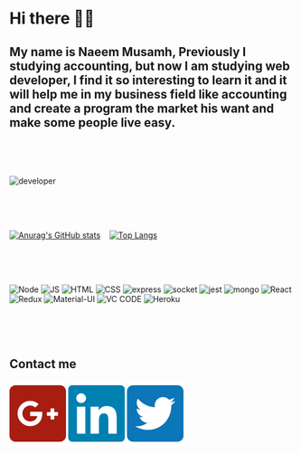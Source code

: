 # Hi there 🙋‍♂️

## My name is Naeem Musamh, Previously I studying accounting, but now I am studying web developer, I find it so interesting to learn it and it will help me in my business field like accounting and create a program the market his want and make some people live easy.

</br>
</br>
</br>

![developer](https://github.com/naeemmusamh/NaeemMusamh/blob/main/image/na3eemov.gif?raw=true)

</br>
</br>
</br>

[![Anurag's GitHub stats](https://github-readme-stats.vercel.app/api?username=naeemmusamh&count_private=true&show_icons=true&theme=algolia)](https://github.com/anuraghazra/github-readme-stats)&nbsp;   &nbsp;   [![Top Langs](https://github-readme-stats.vercel.app/api/top-langs/?username=naeemmusamh&langs_count=8&layout=compact&theme=algolia)](https://github.com/anuraghazra/github-readme-stats)

</br>
</br>
</br>

![Node](https://img.shields.io/badge/-Node-informational?style=flat&logo=NPM&logoColor=white&color=025800)
![JS](https://img.shields.io/badge/-JavaScript-informational?style=flat&logo=javascript&logoColor=white&color=f7df1c)
![HTML](https://img.shields.io/badge/-HTML-informational?style=flat&logo=html5&logoColor=white&color=dc4a27)
![CSS](https://img.shields.io/badge/-CSS-informational?style=flat&logo=CSS3&logoColor=white&color=264bdc)
![express](https://img.shields.io/badge/-ExpressJS-informational?style=flat&logo=Express&logoColor=white&color=black)
![socket](https://img.shields.io/badge/⚡-Socket.io-informational?style=flat&logoColor=white&color=black)
![jest](https://img.shields.io/badge/-Jest-informational?style=flat&logo=Jest&logoColor=white&color=red)
![mongo](https://img.shields.io/badge/-mongo-informational?style=flat&logo=mongoDB&logoColor=white&color=green)
![React](https://img.shields.io/badge/-React-informational?style=flat&logo=React&logoColor=white&color=blue)
![Redux](https://img.shields.io/badge/-Redux-informational?style=flat&logo=Redux&logoColor=white&color=911bdc)
![Material-UI](https://img.shields.io/badge/-Materialui-informational?style=flat&logo=Material-UI&logoColor=white&color=269bdc)
![VC CODE](https://img.shields.io/badge/-VSCODE-informational?style=flat&logo=visual-studio-code&logoColor=white&color=269bdc)
![Heroku](https://img.shields.io/badge/-Heroku-informational?style=flat&logo=Heroku&logoColor=white&color=911bdc)

</br>
</br>
</br>

## Contact me

[![Gmail](./image/Gmail.svg)](https://naeem.musamh@gmail.com)
[![linked-in](./image/Linkedin.svg)](https://www.linkedin.com/in/naeem-musamh-b91566156/)
[![Twitter](./image/Twitter.svg)](https://twitter.com/naeem_musamh)
